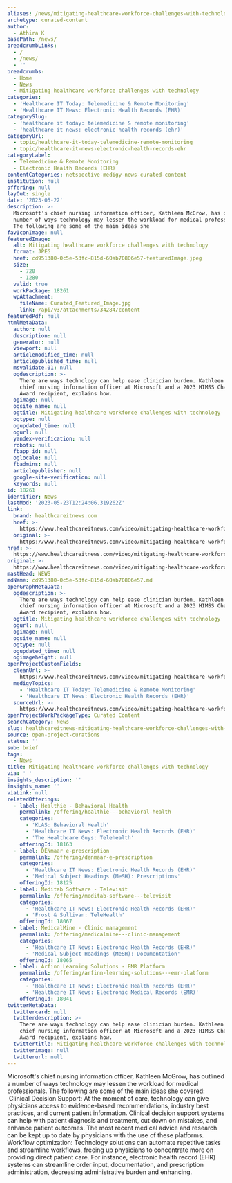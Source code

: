 ```yaml
---
aliases: /news/mitigating-healthcare-workforce-challenges-with-technology
archetype: curated-content
author:
  - Athira K
basePath: /news/
breadcrumbLinks:
  - /
  - /news/
  - ''
breadcrumbs:
  - Home
  - News
  - Mitigating healthcare workforce challenges with technology
categories:
  - 'Healthcare IT Today: Telemedicine & Remote Monitoring'
  - 'Healthcare IT News: Electronic Health Records (EHR)'
categorySlug:
  - 'healthcare it today: telemedicine & remote monitoring'
  - 'healthcare it news: electronic health records (ehr)'
categoryUrl:
  - topic/healthcare-it-today-telemedicine-remote-monitoring
  - topic/healthcare-it-news-electronic-health-records-ehr
categoryLabel:
  - Telemedicine & Remote Monitoring
  - Electronic Health Records (EHR)
contentCategories: netspective-medigy-news-curated-content
institution: null
offering: null
layOut: single
date: '2023-05-22'
description: >-
  Microsoft's chief nursing information officer, Kathleen McGrow, has outlined a
  number of ways technology may lessen the workload for medical professionals.
  The following are some of the main ideas she
favIconImage: null
featuredImage:
  alt: Mitigating healthcare workforce challenges with technology
  format: JPEG
  href: cd951380-0c5e-53fc-815d-60ab70806e57-featuredImage.jpeg
  size:
    - 720
    - 1280
  valid: true
  workPackage: 18261
  wpAttachment:
    fileName: Curated_Featured_Image.jpg
    link: /api/v3/attachments/34284/content
featuredPdf: null
htmlMetaData:
  author: null
  description: null
  generator: null
  viewport: null
  articlemodified_time: null
  articlepublished_time: null
  msvalidate.01: null
  ogdescription: >-
    There are ways technology can help ease clinician burden. Kathleen McGrow,
    chief nursing information officer at Microsoft and a 2023 HIMSS Changemaker
    Award recipient, explains how.
  ogimage: null
  ogsite_name: null
  ogtitle: Mitigating healthcare workforce challenges with technology
  ogtype: null
  ogupdated_time: null
  ogurl: null
  yandex-verification: null
  robots: null
  fbapp_id: null
  oglocale: null
  fbadmins: null
  articlepublisher: null
  google-site-verification: null
  keywords: null
id: 18261
identifier: News
lastMod: '2023-05-23T12:24:06.319262Z'
link:
  brand: healthcareitnews.com
  href: >-
    https://www.healthcareitnews.com/video/mitigating-healthcare-workforce-challenges-technology
  original: >-
    https://www.healthcareitnews.com/video/mitigating-healthcare-workforce-challenges-technology
href: >-
  https://www.healthcareitnews.com/video/mitigating-healthcare-workforce-challenges-technology
original: >-
  https://www.healthcareitnews.com/video/mitigating-healthcare-workforce-challenges-technology
mastHead: NEWS
mdName: cd951380-0c5e-53fc-815d-60ab70806e57.md
openGraphMetaData:
  ogdescription: >-
    There are ways technology can help ease clinician burden. Kathleen McGrow,
    chief nursing information officer at Microsoft and a 2023 HIMSS Changemaker
    Award recipient, explains how.
  ogtitle: Mitigating healthcare workforce challenges with technology
  ogurl: null
  ogimage: null
  ogsite_name: null
  ogtype: null
  ogupdated_time: null
  ogimageheight: null
openProjectCustomFields:
  cleanUrl: >-
    https://www.healthcareitnews.com/video/mitigating-healthcare-workforce-challenges-technology
  medigyTopics:
    - 'Healthcare IT Today: Telemedicine & Remote Monitoring'
    - 'Healthcare IT News: Electronic Health Records (EHR)'
  sourceUrl: >-
    https://www.healthcareitnews.com/video/mitigating-healthcare-workforce-challenges-technology
openProjectWorkPackageType: Curated Content
searchCategory: News
slug: healthcareitnews-mitigating-healthcare-workforce-challenges-with-technology
source: open-project-curations
status: ''
sub: brief
tags:
  - News
title: Mitigating healthcare workforce challenges with technology
via: ' '
insights_description: ''
insights_name: ''
viaLink: null
relatedOfferings:
  - label: Healthie - Behavioral Health
    permalink: /offering/healthie---behavioral-health
    categories:
      - 'KLAS: Behavioral Health'
      - 'Healthcare IT News: Electronic Health Records (EHR)'
      - 'The Healthcare Guys: Telehealth'
    offeringId: 18163
  - label: DENmaar e-prescription
    permalink: /offering/denmaar-e-prescription
    categories:
      - 'Healthcare IT News: Electronic Health Records (EHR)'
      - 'Medical Subject Headings (MeSH): Prescriptions'
    offeringId: 18125
  - label: Meditab Software - Televisit
    permalink: /offering/meditab-software---televisit
    categories:
      - 'Healthcare IT News: Electronic Health Records (EHR)'
      - 'Frost & Sullivan: TeleHealth'
    offeringId: 18067
  - label: MedicalMine - Clinic management
    permalink: /offering/medicalmine---clinic-management
    categories:
      - 'Healthcare IT News: Electronic Health Records (EHR)'
      - 'Medical Subject Headings (MeSH): Documentation'
    offeringId: 18065
  - label: Arfinn Learning Solutions - EMR Platform
    permalink: /offering/arfinn-learning-solutions---emr-platform
    categories:
      - 'Healthcare IT News: Electronic Health Records (EHR)'
      - 'Healthcare IT News: Electronic Medical Records (EMR)'
    offeringId: 18041
twitterMetaData:
  twittercard: null
  twitterdescription: >-
    There are ways technology can help ease clinician burden. Kathleen McGrow,
    chief nursing information officer at Microsoft and a 2023 HIMSS Changemaker
    Award recipient, explains how.
  twittertitle: Mitigating healthcare workforce challenges with technology
  twitterimage: null
  twitterurl: null
---
```

<p>Microsoft's chief nursing information officer, Kathleen McGrow, has outlined a number of ways technology may lessen the workload for medical professionals. The following are some of the main ideas she covered: &nbsp;Clinical Decision Support: At the moment of care, technology can give physicians access to evidence-based recommendations, industry best practices, and current patient information. Clinical decision support systems can help with patient diagnosis and treatment, cut down on mistakes, and enhance patient outcomes. The most recent medical advice and research can be kept up to date by physicians with the use of these platforms. Workflow optimization: Technology solutions can automate repetitive tasks and streamline workflows, freeing up physicians to concentrate more on providing direct patient care. For instance, electronic health record (EHR) systems can streamline order input, documentation, and prescription administration, decreasing administrative burden and enhancing.</p>